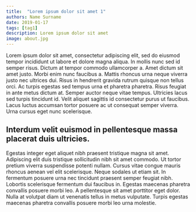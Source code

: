 ```yaml
---
title:  "Lorem ipsum dolor sit amet 1"
authors: Name Surname
date: 2019-01-17
tags: [tag1]
description: Lorem ipsum dolor sit amet
image: about.jpg
---
```


Lorem ipsum dolor sit amet, consectetur adipiscing elit, sed do eiusmod tempor incididunt ut labore et dolore magna aliqua. In mollis nunc sed id semper risus. Dictum at tempor commodo ullamcorper a. Amet dictum sit amet justo. Morbi enim nunc faucibus a. Mattis rhoncus urna neque viverra justo nec ultrices dui. Risus in hendrerit gravida rutrum quisque non tellus orci. Ac turpis egestas sed tempus urna et pharetra pharetra. Risus feugiat in ante metus dictum at. Semper auctor neque vitae tempus. Ultricies lacus sed turpis tincidunt id. Velit aliquet sagittis id consectetur purus ut faucibus. Lacus luctus accumsan tortor posuere ac ut consequat semper viverra. Urna cursus eget nunc scelerisque.

## Interdum velit euismod in pellentesque massa placerat duis ultricies.
Egestas integer eget aliquet nibh praesent tristique magna sit amet. Adipiscing elit duis tristique sollicitudin nibh sit amet commodo. Ut tortor pretium viverra suspendisse potenti nullam. Cursus vitae congue mauris rhoncus aenean vel elit scelerisque. Neque sodales ut etiam sit. In fermentum posuere urna nec tincidunt praesent semper feugiat nibh. Lobortis scelerisque fermentum dui faucibus in. Egestas maecenas pharetra convallis posuere morbi leo. A pellentesque sit amet porttitor eget dolor. Nulla at volutpat diam ut venenatis tellus in metus vulputate. Turpis egestas maecenas pharetra convallis posuere morbi leo urna molestie.